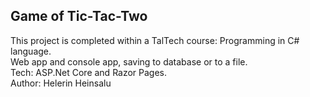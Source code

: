 
## Game of Tic-Tac-Two  

This project is completed within a TalTech course: Programming in C# language.  
Web app and console app, saving to database or to a file.  
Tech: ASP.Net Core and Razor Pages.  
Author: Helerin Heinsalu
